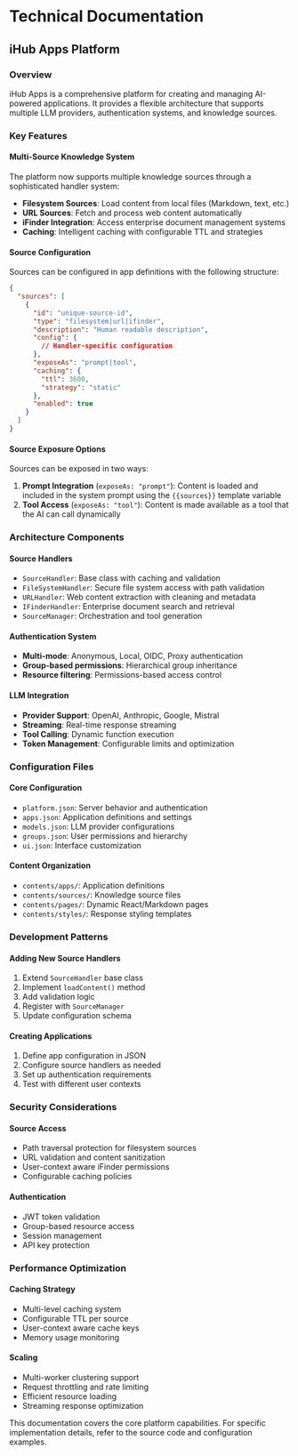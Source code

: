 # Technical Documentation

## iHub Apps Platform

### Overview

iHub Apps is a comprehensive platform for creating and managing AI-powered applications. It provides a flexible architecture that supports multiple LLM providers, authentication systems, and knowledge sources.

### Key Features

#### Multi-Source Knowledge System

The platform now supports multiple knowledge sources through a sophisticated handler system:

- **Filesystem Sources**: Load content from local files (Markdown, text, etc.)
- **URL Sources**: Fetch and process web content automatically
- **iFinder Integration**: Access enterprise document management systems
- **Caching**: Intelligent caching with configurable TTL and strategies

#### Source Configuration

Sources can be configured in app definitions with the following structure:

```json
{
  "sources": [
    {
      "id": "unique-source-id",
      "type": "filesystem|url|ifinder",
      "description": "Human readable description",
      "config": {
        // Handler-specific configuration
      },
      "exposeAs": "prompt|tool",
      "caching": {
        "ttl": 3600,
        "strategy": "static"
      },
      "enabled": true
    }
  ]
}
```

#### Source Exposure Options

Sources can be exposed in two ways:

1. **Prompt Integration** (`exposeAs: "prompt"`): Content is loaded and included in the system prompt using the `{{sources}}` template variable
2. **Tool Access** (`exposeAs: "tool"`): Content is made available as a tool that the AI can call dynamically

### Architecture Components

#### Source Handlers

- `SourceHandler`: Base class with caching and validation
- `FileSystemHandler`: Secure file system access with path validation
- `URLHandler`: Web content extraction with cleaning and metadata
- `IFinderHandler`: Enterprise document search and retrieval
- `SourceManager`: Orchestration and tool generation

#### Authentication System

- **Multi-mode**: Anonymous, Local, OIDC, Proxy authentication
- **Group-based permissions**: Hierarchical group inheritance
- **Resource filtering**: Permissions-based access control

#### LLM Integration

- **Provider Support**: OpenAI, Anthropic, Google, Mistral
- **Streaming**: Real-time response streaming
- **Tool Calling**: Dynamic function execution
- **Token Management**: Configurable limits and optimization

### Configuration Files

#### Core Configuration

- `platform.json`: Server behavior and authentication
- `apps.json`: Application definitions and settings
- `models.json`: LLM provider configurations
- `groups.json`: User permissions and hierarchy
- `ui.json`: Interface customization

#### Content Organization

- `contents/apps/`: Application definitions
- `contents/sources/`: Knowledge source files
- `contents/pages/`: Dynamic React/Markdown pages
- `contents/styles/`: Response styling templates

### Development Patterns

#### Adding New Source Handlers

1. Extend `SourceHandler` base class
2. Implement `loadContent()` method
3. Add validation logic
4. Register with `SourceManager`
5. Update configuration schema

#### Creating Applications

1. Define app configuration in JSON
2. Configure source handlers as needed
3. Set up authentication requirements
4. Test with different user contexts

### Security Considerations

#### Source Access

- Path traversal protection for filesystem sources
- URL validation and content sanitization
- User-context aware iFinder permissions
- Configurable caching policies

#### Authentication

- JWT token validation
- Group-based resource access
- Session management
- API key protection

### Performance Optimization

#### Caching Strategy

- Multi-level caching system
- Configurable TTL per source
- User-context aware cache keys
- Memory usage monitoring

#### Scaling

- Multi-worker clustering support
- Request throttling and rate limiting
- Efficient resource loading
- Streaming response optimization

This documentation covers the core platform capabilities. For specific implementation details, refer to the source code and configuration examples.
